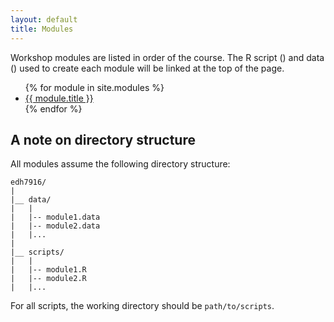 ```yaml
---
layout: default
title: Modules
---
```


Workshop modules are listed in order of the course. The R script
(<span><i class="fas fa-code"></i></span>) and data (<span><i
class="fas fa-database"></i></span>) used to create each module will be
linked at the top of the page. 

<ul class="modules">
{% for module in site.modules %}
	<li>
		<a href="{{ module.url | prepend: site.baseurl }}.html">{{ module.title }}</a>
	</li>
{% endfor %}
</ul>

## A note on directory structure

All modules assume the following directory structure:

```
edh7916/
|
|__ data/
|   |
|   |-- module1.data
|   |-- module2.data
|   |...
|
|__ scripts/
|   |
|   |-- module1.R
|   |-- module2.R
|   |...
```

For all scripts, the working directory should be `path/to/scripts`.
